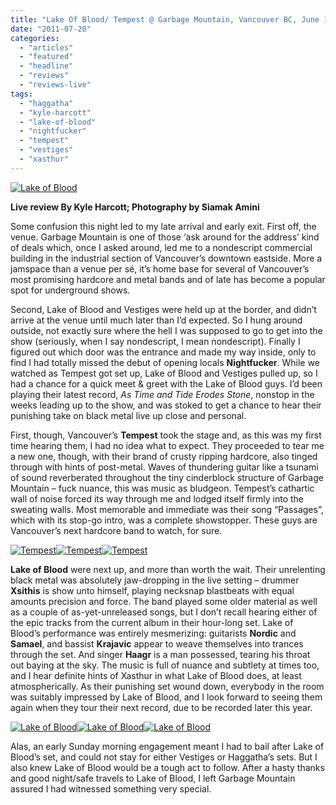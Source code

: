 ```yaml
---
title: "Lake Of Blood/ Tempest @ Garbage Mountain, Vancouver BC, June 11, 2011"
date: "2011-07-20"
categories: 
  - "articles"
  - "featured"
  - "headline"
  - "reviews"
  - "reviews-live"
tags: 
  - "haggatha"
  - "kyle-harcott"
  - "lake-of-blood"
  - "nightfucker"
  - "tempest"
  - "vestiges"
  - "xasthur"
---
```


[![](http://www.hellbound.ca/wp-content/uploads/2011/07/lake_of_blood-0203-595x396.jpg "Lake of Blood")](http://www.hellbound.ca/wp-content/uploads/2011/07/lake_of_blood-0203.jpg)

**Live review By Kyle Harcott; Photography by Siamak Amini**

Some confusion this night led to my late arrival and early exit. First off, the venue. Garbage Mountain is one of those ‘ask around for the address’ kind of deals which, once I asked around, led me to a nondescript commercial building in the industrial section of Vancouver’s downtown eastside. More a jamspace than a venue per sé, it’s home base for several of Vancouver’s most promising hardcore and metal bands and of late has become a popular spot for underground shows.

Second, Lake of Blood and Vestiges were held up at the border, and didn’t arrive at the venue until much later than I’d expected. So I hung around outside, not exactly sure where the hell I was supposed to go to get into the show (seriously, when I say nondescript, I mean nondescript). Finally I figured out which door was the entrance and made my way inside, only to find I had totally missed the debut of opening locals **Nightfucker**. While we watched as Tempest got set up, Lake of Blood and Vestiges pulled up, so I had a chance for a quick meet & greet with the Lake of Blood guys. I’d been playing their latest record, _As Time and Tide Erodes Stone_, nonstop in the weeks leading up to the show, and was stoked to get a chance to hear their punishing take on black metal live up close and personal.

First, though, Vancouver’s **Tempest** took the stage and, as this was my first time hearing them, I had no idea what to expect. They proceeded to tear me a new one, though, with their brand of crusty ripping hardcore, also tinged through with hints of post-metal. Waves of thundering guitar like a tsunami of sound reverberated throughout the tiny cinderblock structure of Garbage Mountain – fuck nuance, this was music as bludgeon. Tempest’s cathartic wall of noise forced its way through me and lodged itself firmly into the sweating walls. Most memorable and immediate was their song “Passages”, which with its stop-go intro, was a complete showstopper. These guys are Vancouver’s next hardcore band to watch, for sure.

[![](http://www.hellbound.ca/wp-content/uploads/2011/07/tempest-0153-150x150.jpg "Tempest")](http://www.hellbound.ca/wp-content/uploads/2011/07/tempest-0153.jpg)[![](http://www.hellbound.ca/wp-content/uploads/2011/07/tempest-0127-150x150.jpg "Tempest")](http://www.hellbound.ca/wp-content/uploads/2011/07/tempest-0127.jpg)[![](http://www.hellbound.ca/wp-content/uploads/2011/07/tempest-0118-150x150.jpg "Tempest")](http://www.hellbound.ca/wp-content/uploads/2011/07/tempest-0118.jpg)

**Lake of Blood** were next up, and more than worth the wait. Their unrelenting black metal was absolutely jaw-dropping in the live setting – drummer **Xsithis** is show unto himself, playing necksnap blastbeats with equal amounts precision and force. The band played some older material as well as a couple of as-yet-unreleased songs, but I don’t recall hearing either of the epic tracks from the current album in their hour-long set. Lake of Blood’s performance was entirely mesmerizing: guitarists **Nordic** and **Samael**, and bassist **Krajavic** appear to weave themselves into trances through the set. And singer **Haagr** is a man possessed, tearing his throat out baying at the sky. The music is full of nuance and subtlety at times too, and I hear definite hints of Xasthur in what Lake of Blood does, at least atmospherically. As their punishing set wound down, everybody in the room was suitably impressed by Lake of Blood, and I look forward to seeing them again when they tour their next record, due to be recorded later this year.

[![](http://www.hellbound.ca/wp-content/uploads/2011/07/lake_of_blood-0264-150x150.jpg "Lake of Blood")](http://www.hellbound.ca/wp-content/uploads/2011/07/lake_of_blood-0264.jpg)[![](http://www.hellbound.ca/wp-content/uploads/2011/07/lake_of_blood-0255-150x150.jpg "Lake of Blood")](http://www.hellbound.ca/wp-content/uploads/2011/07/lake_of_blood-0255.jpg)[![](http://www.hellbound.ca/wp-content/uploads/2011/07/lake_of_blood-0219-150x150.jpg "Lake of Blood")](http://www.hellbound.ca/wp-content/uploads/2011/07/lake_of_blood-0219.jpg)

Alas, an early Sunday morning engagement meant I had to bail after Lake of Blood’s set, and could not stay for either Vestiges or Haggatha’s sets. But I also knew Lake of Blood would be a tough act to follow. After a hasty thanks and good night/safe travels to Lake of Blood, I left Garbage Mountain assured I had witnessed something very special.
